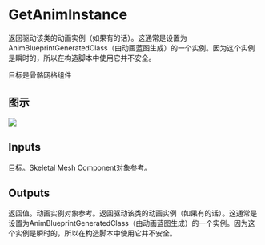 # GetAnimInstance

返回驱动该类的动画实例（如果有的话）。这通常是设置为AnimBlueprintGeneratedClass（由动画蓝图生成）的一个实例。因为这个实例是瞬时的，所以在构造脚本中使用它并不安全。

目标是骨骼网格组件

## 图示

![]($-20221218-18260705.png)

## Inputs

目标。Skeletal Mesh Component对象参考。 

## Outputs

返回值。动画实例对象参考。返回驱动该类的动画实例（如果有的话）。这通常是设置为AnimBlueprintGeneratedClass（由动画蓝图生成）的一个实例。因为这个实例是瞬时的，所以在构造脚本中使用它并不安全。
